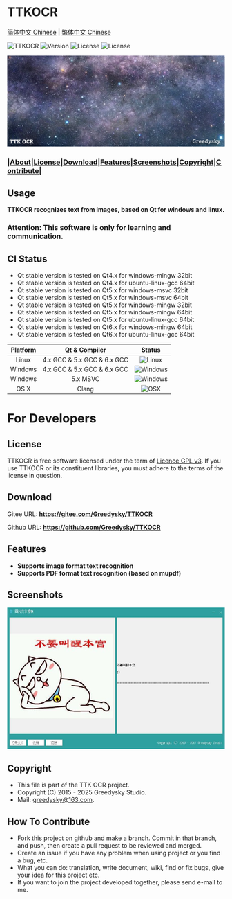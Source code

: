 # TTKOCR
[简体中文 Chinese](README_cn.md) | [繁体中文 Chinese](README_tc.md)

![TTKOCR](https://img.shields.io/badge/Greedysky-TTKOCR-green.svg?style=flat-square)
![Version](https://img.shields.io/github/v/release/Greedysky/TTKOCR?style=flat-square&label=Version)
![License](https://img.shields.io/badge/License-GPL%20V3-yellowgreen.svg?style=flat-square)
![License](https://img.shields.io/badge/License-LGPL%20V3-yellow.svg?style=flat-square)

![LOGO](TTKResource/logo_banner.png?raw=true)

### **|[About](#usage)|[License](#license)|[Download](#download)|[Features](#features)|[Screenshots](#screenshots)|[Copyright](#copyright)|[Contribute](#how-to-contribute)|**

Usage
--------
**TTKOCR recognizes text from images, based on Qt for windows and linux.**

### Attention: This software is only for learning and communication.

## CI Status
 * Qt stable version is tested on Qt4.x for windows-mingw 32bit
 * Qt stable version is tested on Qt4.x for ubuntu-linux-gcc 64bit
 * Qt stable version is tested on Qt5.x for windows-msvc 32bit
 * Qt stable version is tested on Qt5.x for windows-msvc 64bit
 * Qt stable version is tested on Qt5.x for windows-mingw 32bit
 * Qt stable version is tested on Qt5.x for windows-mingw 64bit
 * Qt stable version is tested on Qt5.x for ubuntu-linux-gcc 64bit
 * Qt stable version is tested on Qt6.x for windows-mingw 64bit
 * Qt stable version is tested on Qt6.x for ubuntu-linux-gcc 64bit

| Platform | Qt & Compiler               | Status                                                                 |
| :---:    | :---:                       | :---:                                                                  |
| Linux    | 4.x GCC & 5.x GCC & 6.x GCC | ![Linux](https://img.shields.io/badge/build-passing-brightgreen.svg)   |
| Windows  | 4.x GCC & 5.x GCC & 6.x GCC | ![Windows](https://img.shields.io/badge/build-passing-brightgreen.svg) |
| Windows  | 5.x MSVC                    | ![Windows](https://img.shields.io/badge/build-passing-brightgreen.svg) |
| OS X     | Clang                       | ![OSX](https://img.shields.io/badge/build-unknown-lightgrey.svg)       |

# For Developers

License
--------
TTKOCR is free software licensed under the term of [Licence GPL v3](LICENSE). If you use TTKOCR or its constituent libraries, you must adhere to the terms of the license in question.

Download
--------
Gitee URL: **<u>https://gitee.com/Greedysky/TTKOCR</u>**

Github URL: **<u>https://github.com/Greedysky/TTKOCR</u>**

Features
--------
 * **Supports image format text recognition**
 * **Supports PDF format text recognition (based on mupdf)**

Screenshots
--------
![Demo](TTKResource/demo/demo.jpg?raw=true)

Copyright
--------
 * This file is part of the TTK OCR project.
 * Copyright (C) 2015 - 2025 Greedysky Studio.
 * Mail: greedysky@163.com.

How To Contribute
--------
 * Fork this project on github and make a branch. Commit in that branch, and push, then create a pull request to be reviewed and merged.
 * Create an issue if you have any problem when using project or you find a bug, etc.
 * What you can do: translation, write document, wiki, find or fix bugs, give your idea for this project etc.
 * If you want to join the project developed together, please send e-mail to me.
